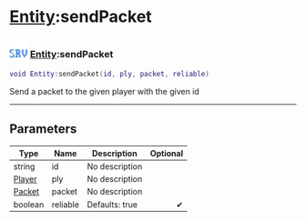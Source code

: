 # [Entity](../entity/README.md):sendPacket

### <img src="../../.gitbook/assets/server.png" width="32" height="32" /> [Entity](../entity/README.md):sendPacket

```lua
void Entity:sendPacket(id, ply, packet, reliable)
```

Send a packet to the given player with the given id<br>

-----------------
## Parameters

| Type   | Name | Description | Optional |
| ------ | ---- | ----------- | -------: |
| string | id | No description |   |
| [Player](../player/README.md) | ply | No description |   |
| [Packet](../packet/README.md) | packet | No description |   |
| boolean | reliable | Defaults: true | ✔ |

